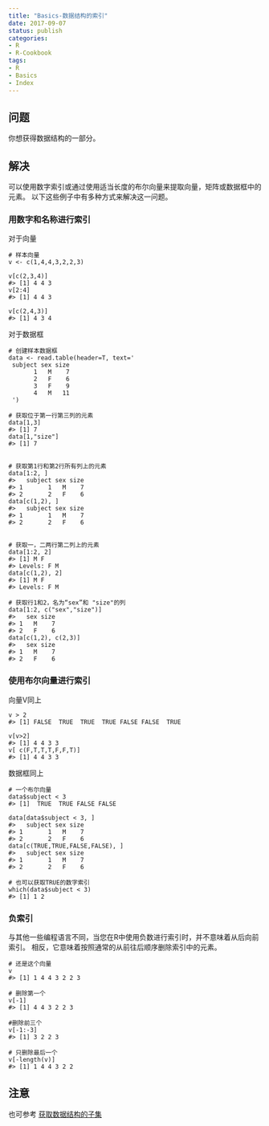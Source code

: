 ```yaml
---
title: "Basics-数据结构的索引"
date: 2017-09-07
status: publish
categories: 
- R
- R-Cookbook
tags:
- R
- Basics
- Index
---
```




## 问题

你想获得数据结构的一部分。

<!-- more -->

## 解决

可以使用数字索引或通过使用适当长度的布尔向量来提取向量，矩阵或数据框中的元素。
以下这些例子中有多种方式来解决这一问题。

### 用数字和名称进行索引

对于向量

```
# 样本向量
v <- c(1,4,4,3,2,2,3)

v[c(2,3,4)]
#> [1] 4 4 3
v[2:4]
#> [1] 4 4 3

v[c(2,4,3)]
#> [1] 4 3 4

```

对于数据框

```
# 创建样本数据框
data <- read.table(header=T, text='
 subject sex size
       1   M    7
       2   F    6
       3   F    9
       4   M   11
 ')

# 获取位于第一行第三列的元素
data[1,3]
#> [1] 7
data[1,"size"]
#> [1] 7


# 获取第1行和第2行所有列上的元素
data[1:2, ]   
#>   subject sex size
#> 1       1   M    7
#> 2       2   F    6
data[c(1,2), ]
#>   subject sex size
#> 1       1   M    7
#> 2       2   F    6


# 获取一，二两行第二列上的元素
data[1:2, 2]
#> [1] M F
#> Levels: F M
data[c(1,2), 2]
#> [1] M F
#> Levels: F M

# 获取行1和2，名为“sex”和 "size"的列
data[1:2, c("sex","size")]
#>   sex size
#> 1   M    7
#> 2   F    6
data[c(1,2), c(2,3)]
#>   sex size
#> 1   M    7
#> 2   F    6

```

### 使用布尔向量进行索引

向量V同上

```
v > 2
#> [1] FALSE  TRUE  TRUE  TRUE FALSE FALSE  TRUE

v[v>2]
#> [1] 4 4 3 3
v[ c(F,T,T,T,F,F,T)]
#> [1] 4 4 3 3

```

数据框同上

```
# 一个布尔向量 
data$subject < 3
#> [1]  TRUE  TRUE FALSE FALSE
    
data[data$subject < 3, ]
#>   subject sex size
#> 1       1   M    7
#> 2       2   F    6
data[c(TRUE,TRUE,FALSE,FALSE), ]
#>   subject sex size
#> 1       1   M    7
#> 2       2   F    6

# 也可以获取TRUE的数字索引
which(data$subject < 3)
#> [1] 1 2

```

### 负索引

与其他一些编程语言不同，当您在R中使用负数进行索引时，并不意味着从后向前索引。 相反，它意味着按照通常的从前往后顺序删除索引中的元素。

```
# 还是这个向量
v
#> [1] 1 4 4 3 2 2 3

# 删除第一个
v[-1]
#> [1] 4 4 3 2 2 3

#删除前三个
v[-1:-3]
#> [1] 3 2 2 3

# 只删除最后一个
v[-length(v)]
#> [1] 1 4 4 3 2 2

```

## 注意

也可参考 [获取数据结构的子集](http://www.jianshu.com/p/89485084c62c)
